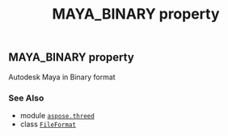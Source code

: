 ﻿---
title: MAYA_BINARY property
second_title: Aspose.3D for Python via .NET API References
description: 
type: docs
weight: 340
url: /python-net/aspose.threed/fileformat/maya_binary/
is_root: false
---

## MAYA_BINARY property


Autodesk Maya in Binary format

### See Also
* module [`aspose.threed`](../../)
* class [`FileFormat`](/3d/python-net/aspose.threed/fileformat)
